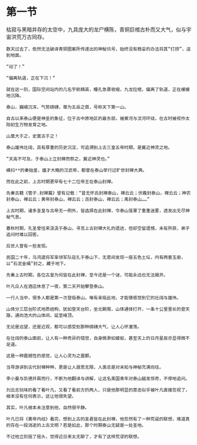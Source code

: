# 第一节

枯寂与黑暗并存的太空中，九具庞大的龙尸横陈，青铜巨棺古朴而又大气，似与宇宙洪荒万古同存。

    数天过去了，依然无法破译青铜图案所传递出的神秘讯号，始终没有稳妥的办法将其“打捞”，送到地面。

    “动了！”

    “偏离轨道，正在下沉！”

    就在这一刻，国际空间站内的几名宇航精英，瞳孔急骤收缩，九龙拉棺，偏离了轨道，正在缓缓地沉降。

    泰山，巍峨沉浑，气势磅礴，尊为五岳之首，号称天下第一山。

    自古以来泰山便是神圣的象征，位于古中原地区的最东部，被黄河与汶河环绕，在古时被视作太阳初生万物发育之地。

    山莫大于之，史莫古于之！

    泰山雄伟壮阔，具有厚重的历史沉淀，可追溯到上古三皇五帝时期，是冀近神灵之地。

    “天高不可及，于泰山上立封禅而祭之，冀近神灵也。”

    横扫**的秦始皇，雄才大略的汉武帝，都曾在泰山举行过旷世封禅大典。

    而在此之前，上古时期更早有七十二位帝王在泰山封禅。

    先秦古籍《管子.封禅篇》曾有记载：“昔无怀氏封禅泰山，禅云云；伏羲封泰山，禅云云；神农封泰山，禅云云；黄帝封泰山，禅云云；尧封泰山，禅云云；禹封泰山……”

    上古时期，诸多圣皇与古帝无一例外，皆选择在此封禅，令泰山笼罩了重重迷雾，透发出无尽神秘气息。

    春秋时期，孔圣曾往来汲汲于泰山，寻觅上古封禅大礼的遗迹，但却空留遗憾，未有所获，弟子追问时难以回答。

    后世人曾有一些发现。

    民国二十年，马鸿逵将军率领军队驻扎于泰山下，无意间发现一座五色土坛，内有两套玉册，以“石泥金绳”封之，藏于地下。

    先秦上古时期，各位古皇为何皆在此封禅，至今还是一个谜，可能永远也无法揭开。

    叶凡众人在酒店休息了一夜，第二天开始攀登泰山。

    一行人当中，很多人都是第一次登临泰山，唯有亲临此地，才能够感觉到它的壮阔与雄伟。

    山体分三层台阶式地质结构，犹如登天台阶，坐北朝南，山体通体打开，一条十公里里长的登天路，通向浩大的山体间，延至峰顶。

    无论是远望，还是近观，都可以感受到那种磅礴大气，让人心怀激荡。

    在壮阔的泰山面前，让人有一种奇异的错觉，自身微渺如蝼蚁，甚至天上的日月星辰亦显得微不足道。

    这是一种震撼性的感觉，让人心灵为之震颤。

    当导游讲到古代封禅种种，更是让人遐思无限，人类总是对未知与神秘充满向往。

    李小曼与凯德并肩而行，不断为他翻译与讲解，让这名美国青年对泰山越发惊奇，不停地追问。

    刘云志玩味的看了看叶凡，又看了看前方的两人，只是他那明显的意态似乎被叶凡直接忽视了，根本没有任何表示，这让他很失望。

    其实，叶凡根本未注意到他，自然很平静。

    叶凡已将《黄帝内经》看完，想到上古的圣君皆在此封禅，他忽然有了一种荒诞的联想，难道真的存在一段消逝的上古文明？若是如此，那个时期泰山无疑是一处圣地。

    不过他立刻摇了摇头，觉得近日来太无聊了，才有了这样荒谬的联想。